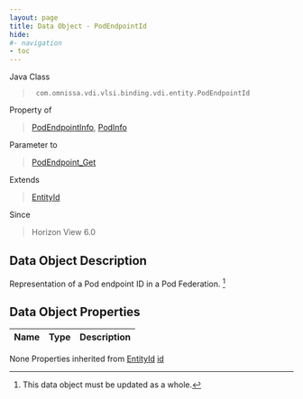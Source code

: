 ```yaml
---
layout: page
title: Data Object - PodEndpointId
hide:
#- navigation
- toc
---
```








Java Class
> ` com.omnissa.vdi.vlsi.binding.vdi.entity.PodEndpointId`

Property of
> [PodEndpointInfo](vdi.federation.PodEndpoint.PodEndpointInfo.md#field_detail), [PodInfo](vdi.federation.Pod.PodInfo.md#field_detail)

Parameter to
> [PodEndpoint_Get](vdi.federation.PodEndpoint.md#get)

Extends
> [EntityId](vdi.EntityId.md)

Since
> Horizon View 6.0


## Data Object Description

Representation of a Pod endpoint ID in a Pod Federation.
 [^167]



## Data Object Properties

 Name | Type | Description
:---|:---:|:---
None
Properties inherited from [EntityId](vdi.EntityId.md)
[id](vdi.EntityId.md#id)


 


[^167]: This data object must be updated as a whole.